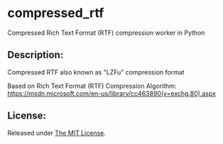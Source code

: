 # compressed_rtf

Compressed Rich Text Format (RTF) compression worker in Python

Description:
------------

Compressed RTF also known as "LZFu" compression format

Based on Rich Text Format (RTF) Compression Algorithm:
https://msdn.microsoft.com/en-us/library/cc463890(v=exchg.80).aspx

License:
--------
Released under [The MIT License](https://github.com/delimitry/compressed_rtf/blob/master/LICENSE).
